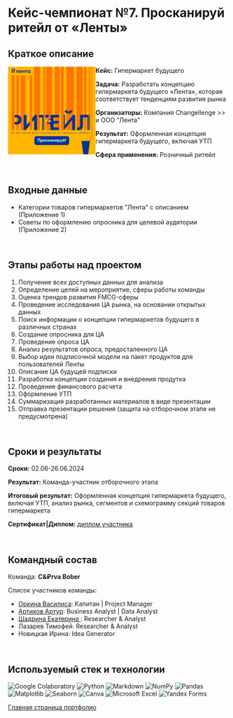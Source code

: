 # Кейс-чемпионат №7. Просканируй ритейл от «Ленты»

## Краткое описание

<img src="https://github.com/ArturArtikov/Portfolio/blob/main/1_media/3_case_championships_projects/case_projects7.png" height=200 align="left"> 

__Кейс:__ Гипермаркет будущего

__Задача:__ Разработать концепцию гипермаркета будущего «Лента», которая соответствует тенденциям развития рынка

__Организаторы:__ Компания Changellenge >> и ООО "Лента"

__Результат:__ Оформленная концепция гипермаркета будущего, включая УТП

__Сфера применения:__ Розничный ритейл

<br/>

## Входные данные

* Категории товаров гипермаркетов "Лента" с описанием (Приложение 1)
* Советы по оформлению опросника для целевой аудитории (Приложение 2)

<br/>

## Этапы работы над проектом

1. Получение всех доступных данных для анализа
2. Определение целей на мероприятие, сферы работы команды
3. Оценка трендов развития FMCG-сферы
4. Проведение исследования ЦА рынка, на основании открытых данных
5. Поиск информации о концепции гипермаркетов будущего в различных странах
6. Создание опросника для ЦА
7. Проведение опроса ЦА
8. Анализ результатов опроса, предосталенного ЦА
9. Выбор идеи подписочной модели на пакет продуктов для пользователей Ленты
10. Описание ЦА будущей подписки
11. Разработка концепции создания и внедрения продутка
12. Проведение финансового расчета
13. Оформление УТП
14. Суммаризация разработанных материалов в виде презентации
15. Отправка презентации решения (защита на отборочном этапе не предусмотрена)

<br/>

## Сроки и результаты

__Сроки:__ 02.06-26.06.2024

__Результат:__ Команда-участник отборочного этапа

__Итоговый результат:__ Оформленная концепция гипермаркета будущего, включая УТП, анализ рынка, сегментов и схемограмму секций товаров гипермаркета

__Сертификат|Диплом:__ [диплом участника](https://github.com/ArturArtikov/Portfolio/blob/main/1_media/4_certificates/%D0%9F%D1%80%D0%BE%D1%81%D0%BA%D0%B0%D0%BD%D0%B8%D1%80%D1%83%D0%B8%CC%86%20%D1%80%D0%B8%D1%82%D0%B5%D0%B8%CC%86%D0%BB%20-%202024.%20%D0%94%D0%B8%D0%BF%D0%BB%D0%BE%D0%BC%20%D1%83%D1%87%D0%B0%D1%81%D1%82%D0%BD%D0%B8%D0%BA%D0%B0.%20%D0%90%D1%80%D1%82%D1%83%D1%80%20%D0%90%D1%80%D1%82%D0%B8%D0%BA%D0%BE%D0%B2.pdf)

<br/>

## Командный состав

Команда: __C&₽rva Bober__

Список участников команды:

* [Оркина Василиса](https://t.me/l_BaNsHeE): Капитан | Project Manager
* [Артиков Артур](https://t.me/ArturArtikov): Business Analyst | Data Analyst
* [Шадрина Екатерина ](https://t.me/shadrina_es): Researcher & Analyst
* Лазарев Тимофей: Researcher & Analyst
* Новицкая Ирина: Idea Generator

<br/>

## Используемый стек и технологии

![Google Colaboratory](https://img.shields.io/badge/Google%20Colaboratory-ffffff.svg?style=for-the-badge&logo=google-colab&logoColor=orange)
![Python](https://img.shields.io/badge/python-3670A0?style=for-the-badge&logo=python&logoColor=ffdd54)
![Markdown](https://img.shields.io/badge/markdown-%23000000.svg?style=for-the-badge&logo=markdown&logoColor=white)
![NumPy](https://img.shields.io/badge/numpy-%23013243.svg?style=for-the-badge&logo=numpy&logoColor=white)
![Pandas](https://img.shields.io/badge/pandas-%23150458.svg?style=for-the-badge&logo=pandas&logoColor=white)
![Matplotlib](https://img.shields.io/badge/Matplotlib-%23ffffff.svg?style=for-the-badge&logo=Matplotlib&logoColor=black)
![Seaborn](https://img.shields.io/badge/Seaborn-%231F6F70.svg?style=for-the-badge)
![Canva](https://img.shields.io/badge/Canva-%2300C4CC.svg?style=for-the-badge&logo=Canva&logoColor=white)
![Microsoft Excel](https://img.shields.io/badge/Microsoft_Excel-217346?style=for-the-badge&logo=microsoft-excel&logoColor=white)
![Yandex Forms](https://img.shields.io/badge/Yandex_Forms-%235e9291.svg?style=for-the-badge)

[Главная страница портфолио](https://github.com/ArturArtikov/Portfolio/blob/main/README.md)
